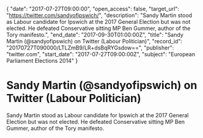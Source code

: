 {
  "date": "2017-07-27T09:00:00", 
  "open_access": false, 
  "target_url": "https://twitter.com/sandyofipswich/", 
  "description": "Sandy Martin stood as Labour candidate for Ipswich at the 2017 General Election but was not elected. He defeated Conservative sitting MP Ben Gummer, author of the Tory manifesto.", 
  "end_date": "2017-09-30T01:00:00Z", 
  "title": "Sandy Martin (@sandyofipswich) on Twitter (Labour Politician)", 
  "record_id": "20170727T090000/LTLZmB9/LR+dsBqRYGsdow==", 
  "publisher": "twitter.com", 
  "start_date": "2017-07-27T09:00:00Z", 
  "subject": "European Parliament Elections 2014"
}

# Sandy Martin (@sandyofipswich) on Twitter (Labour Politician)

Sandy Martin stood as Labour candidate for Ipswich at the 2017 General Election but was not elected. He defeated Conservative sitting MP Ben Gummer, author of the Tory manifesto.